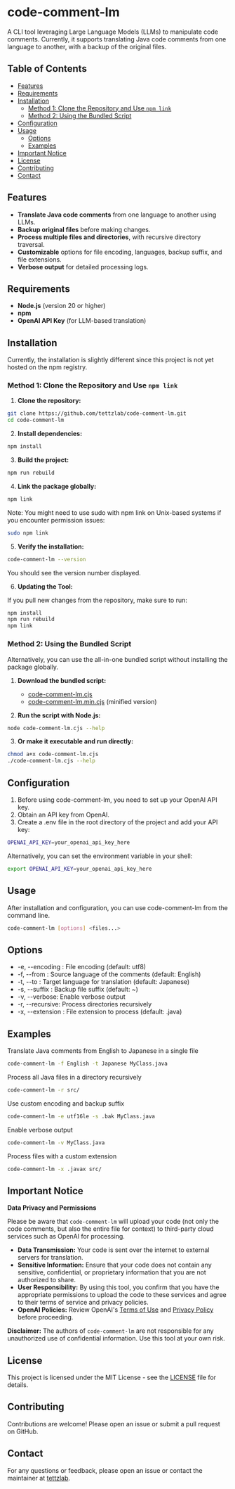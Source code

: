 # code-comment-lm

A CLI tool leveraging Large Language Models (LLMs) to manipulate code comments. Currently, it supports translating Java code comments from one language to another, with a backup of the original files.

## Table of Contents

- [Features](#features)
- [Requirements](#requirements)
- [Installation](#installation)
  - [Method 1: Clone the Repository and Use `npm link`](#method-1-clone-the-repository-and-use-npm-link)
  - [Method 2: Using the Bundled Script](#method-2-using-the-bundled-script)
- [Configuration](#configuration)
- [Usage](#usage)
  - [Options](#options)
  - [Examples](#examples)
- [Important Notice](#important-notice)
- [License](#license)
- [Contributing](#contributing)
- [Contact](#contact)

## Features

- **Translate Java code comments** from one language to another using LLMs.
- **Backup original files** before making changes.
- **Process multiple files and directories**, with recursive directory traversal.
- **Customizable** options for file encoding, languages, backup suffix, and file extensions.
- **Verbose output** for detailed processing logs.

## Requirements

- **Node.js** (version 20 or higher)
- **npm**
- **OpenAI API Key** (for LLM-based translation)

## Installation

Currently, the installation is slightly different since this project is not yet hosted on the npm registry.

### Method 1: Clone the Repository and Use `npm link`

1. **Clone the repository:**

```bash
git clone https://github.com/tettzlab/code-comment-lm.git
cd code-comment-lm
```

2. **Install dependencies:**

```bash
npm install
```

3. **Build the project:**

```bash
npm run rebuild
```

4. **Link the package globally:**

```bash
npm link
```

Note: You might need to use sudo with npm link on Unix-based systems if you encounter permission issues:

```bash
sudo npm link
```

5. **Verify the installation:**

```bash
code-comment-lm --version
```

You should see the version number displayed.

6. **Updating the Tool:**

If you pull new changes from the repository, make sure to run:

```bash
npm install
npm run rebuild
npm link
```

### Method 2: Using the Bundled Script

Alternatively, you can use the all-in-one bundled script without installing the package globally.

1. **Download the bundled script:**

   - [code-comment-lm.cjs](https://github.com/tettzlab/code-comment-lm/blob/main/bundle/code-comment-lm.cjs)
   - [code-comment-lm.min.cjs](https://github.com/tettzlab/code-comment-lm/blob/main/bundle/code-comment-lm.min.cjs) (minified version)

2. **Run the script with Node.js:**

```bash
node code-comment-lm.cjs --help
```

3. **Or make it executable and run directly:**

```bash
chmod a+x code-comment-lm.cjs
./code-comment-lm.cjs --help
```

## Configuration

1. Before using code-comment-lm, you need to set up your OpenAI API key.
2. Obtain an API key from OpenAI.
3. Create a .env file in the root directory of the project and add your API key:

```bash
OPENAI_API_KEY=your_openai_api_key_here
```

Alternatively, you can set the environment variable in your shell:

```bash
export OPENAI_API_KEY=your_openai_api_key_here
```

## Usage

After installation and configuration, you can use code-comment-lm from the command line.

```bash
code-comment-lm [options] <files...>
```

## Options

- -e, --encoding <encoding>: File encoding (default: utf8)
- -f, --from <language>: Source language of the comments (default: English)
- -t, --to <language>: Target language for translation (default: Japanese)
- -s, --suffix <suffix>: Backup file suffix (default: ~)
- -v, --verbose: Enable verbose output
- -r, --recursive: Process directories recursively
- -x, --extension <extension>: File extension to process (default: .java)

## Examples

Translate Java comments from English to Japanese in a single file

```bash
code-comment-lm -f English -t Japanese MyClass.java
```

Process all Java files in a directory recursively

```bash
code-comment-lm -r src/
```

Use custom encoding and backup suffix

```bash
code-comment-lm -e utf16le -s .bak MyClass.java
```

Enable verbose output

```bash
code-comment-lm -v MyClass.java
```

Process files with a custom extension

```bash
code-comment-lm -x .javax src/
```

## Important Notice

**Data Privacy and Permissions**

Please be aware that `code-comment-lm` will upload your code (not only the code comments, but also the entire file for context) to third-party cloud services such as OpenAI for processing.

- **Data Transmission:** Your code is sent over the internet to external servers for translation.
- **Sensitive Information:** Ensure that your code does not contain any sensitive, confidential, or proprietary information that you are not authorized to share.
- **User Responsibility:** By using this tool, you confirm that you have the appropriate permissions to upload the code to these services and agree to their terms of service and privacy policies.
- **OpenAI Policies:** Review OpenAI's [Terms of Use](https://openai.com/policies/terms-of-use) and [Privacy Policy](https://openai.com/policies/privacy-policy) before proceeding.

**Disclaimer:** The authors of `code-comment-lm` are not responsible for any unauthorized use of confidential information. Use this tool at your own risk.

## License

This project is licensed under the MIT License - see the [LICENSE](LICENSE) file for details.

## Contributing

Contributions are welcome! Please open an issue or submit a pull request on GitHub.

## Contact

For any questions or feedback, please open an issue or contact the maintainer at [tettzlab](https://github.com/tettzlab).
